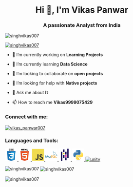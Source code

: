 <h1 align="center">Hi 👋, I'm Vikas Panwar</h1>
<h3 align="center">A passionate Analyst from India</h3>

<p align="left"> <img src="https://komarev.com/ghpvc/?username=singhvikas007&label=Profile%20views&color=0e75b6&style=flat" alt="singhvikas007" /> </p>

<p align="left"> <a href="https://github.com/ryo-ma/github-profile-trophy"><img src="https://github-profile-trophy.vercel.app/?username=singhvikas007" alt="singhvikas007" /></a> </p>

- 🔭 I’m currently working on **Learning Projects**

- 🌱 I’m currently learning **Data Science**

- 👯 I’m looking to collaborate on **open projects**

- 🤝 I’m looking for help with **Native projects**

- 💬 Ask me about **It**

- 📫 How to reach me **Vikas9999075429**

<h3 align="left">Connect with me:</h3>
<p align="left">
<a href="https://instagram.com/vikas_panwar007" target="blank"><img align="center" src="https://raw.githubusercontent.com/rahuldkjain/github-profile-readme-generator/master/src/images/icons/Social/instagram.svg" alt="vikas_panwar007" height="30" width="40" /></a>
</p>

<h3 align="left">Languages and Tools:</h3>
<p align="left"> <a href="https://www.w3schools.com/css/" target="_blank" rel="noreferrer"> <img src="https://raw.githubusercontent.com/devicons/devicon/master/icons/css3/css3-original-wordmark.svg" alt="css3" width="40" height="40"/> </a> <a href="https://www.w3.org/html/" target="_blank" rel="noreferrer"> <img src="https://raw.githubusercontent.com/devicons/devicon/master/icons/html5/html5-original-wordmark.svg" alt="html5" width="40" height="40"/> </a> <a href="https://developer.mozilla.org/en-US/docs/Web/JavaScript" target="_blank" rel="noreferrer"> <img src="https://raw.githubusercontent.com/devicons/devicon/master/icons/javascript/javascript-original.svg" alt="javascript" width="40" height="40"/> </a> <a href="https://www.mysql.com/" target="_blank" rel="noreferrer"> <img src="https://raw.githubusercontent.com/devicons/devicon/master/icons/mysql/mysql-original-wordmark.svg" alt="mysql" width="40" height="40"/> </a> <a href="https://pandas.pydata.org/" target="_blank" rel="noreferrer"> <img src="https://raw.githubusercontent.com/devicons/devicon/2ae2a900d2f041da66e950e4d48052658d850630/icons/pandas/pandas-original.svg" alt="pandas" width="40" height="40"/> </a> <a href="https://www.python.org" target="_blank" rel="noreferrer"> <img src="https://raw.githubusercontent.com/devicons/devicon/master/icons/python/python-original.svg" alt="python" width="40" height="40"/> </a> <a href="https://unity.com/" target="_blank" rel="noreferrer"> <img src="https://www.vectorlogo.zone/logos/unity3d/unity3d-icon.svg" alt="unity" width="40" height="40"/> </a> </p>

<p><img align="left" src="https://github-readme-stats.vercel.app/api/top-langs?username=singhvikas007&show_icons=true&locale=en&layout=compact" alt="singhvikas007" /></p>

<p>&nbsp;<img align="center" src="https://github-readme-stats.vercel.app/api?username=singhvikas007&show_icons=true&locale=en" alt="singhvikas007" /></p>

<p><img align="center" src="https://github-readme-streak-stats.herokuapp.com/?user=singhvikas007&" alt="singhvikas007" /></p>
